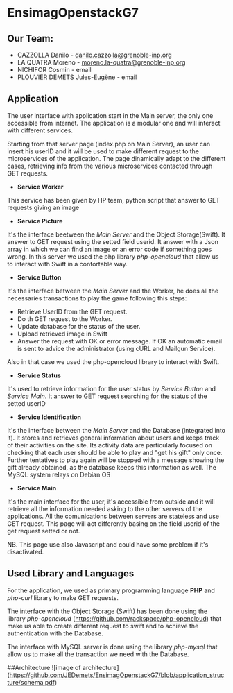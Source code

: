 # EnsimagOpenstackG7

## Our Team:

* CAZZOLLA Danilo - danilo.cazzolla@grenoble-inp.org
* LA QUATRA Moreno - moreno.la-quatra@grenoble-inp.org
* NICHIFOR Cosmin - email
* PLOUVIER DEMETS Jules-Eugène - email


## Application

The user interface with application start in the Main server, the only one accessible from internet. The application is a modular one and will interact with different services.

Starting from that server page (index.php on Main Server), an user can insert his userID and it will be used to make different request to the microservices of the application. The page dinamically adapt to the different cases, retrieving info from the various microservices contacted through GET requests.

* **Service Worker**

This service has been given by HP team, python script that answer to GET requests giving an image

* **Service Picture**

It's the interface beetween the _Main Server_ and the Object Storage(Swift). It answer to GET request using the setted field userid. It answer with a Json array in which we can find an image or an error code if something goes wrong. In this server we used the php library _php-opencloud_ that allow us to interact with Swift in a confortable way.

* **Service Button**

It's the interface between the _Main Server_ and the Worker, he does all the necessaries transactions to play the game following this steps:
 - Retrieve UserID from the GET request.
 - Do th GET request to the Worker.
 - Update database for the status of the user.
 - Upload retrieved image in Swift
 - Answer the request with OK or error message. If OK an automatic email is sent to advice the administrator (using cURL and Mailgun Service).
 
Also in that case we used the php-opencloud library to interact with Swift.

* **Service Status**

It's used to retrieve information for the user status by _Service Button_ and _Service Main_. It answer to GET request searching for the status of the setted userID

* **Service Identification**

It's the interface between the _Main Server_ and the Database (integrated into it). It stores and retrieves general information about users and keeps track of their activities on the site. Its activity data are particularly focused on checking that each user should be able to play and "get his gift" only once. Further tentatives to play again will be stopped with a message showing the gift already obtained, as the database keeps this information as well. The MySQL system relays on Debian OS 

* **Service Main**

It's the main interface for the user, it's accessible from outside and it will retrieve all the information needed asking to the other servers of the applications. All the comunications between servers are stateless and use GET request. This page will act differently basing on the field userid of the get request setted or not. 

NB. This page use also Javascript and could have some problem if it's disactivated.

## Used Library and Languages
For the application, we used as primary programming language **PHP** and _php-curl_ library to make GET requests.

The interface with the Object Storage (Swift) has been done using the library _php-opencloud_ (https://github.com/rackspace/php-opencloud) that make us able to create different request to swift and to achieve the authentication with the Database.

The interface with MySQL server is done using the library _php-mysql_ that allow us to make all the transaction we need with the Database.

##Architecture
![image of architecture]
(https://github.com/JEDemets/EnsimagOpenstackG7/blob/application_structure/schema.pdf)

